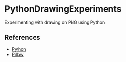 # PythonDrawingExperiments
Experimenting with drawing on PNG using Python

## References
- [Python](https://www.python.org/)
- [Pillow](https://pillow.readthedocs.io/en/3.1.x/index.html)
